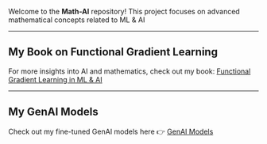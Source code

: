 Welcome to the **Math-AI** repository! This project focuses on advanced mathematical concepts related to ML & AI


---


## My Book on Functional Gradient Learning 

For more insights into AI and mathematics, check out my book: [Functional Gradient Learning in ML & AI](https://www.amazon.com/Functional-Gradient-Learning-Artificial-Intelligence-ebook/dp/B0FL1HH71P/ref=sr_1_11?dib=eyJ2IjoiMSJ9.9GiXdQmRoyEz8HHgI1U5heqnLxYbeYtlXCJbNqicEXuYQ0O-dD2_-gjUKl6JGBNMhQH8D31b9a_SM-O8v7efCPRmCvGveAplYptfCMM_r8lTcP2DJ5uaabcv2cNEFWgGFO4-UT6zMS4t6OvseehLqTABqbkHJSZAbu-Z3twHfXPWkxiFAUPMSp70x6ooXURDi2v-14EpSIl2a6QqjiQSne-qanBxfNbTOoTeTG-Qj7c.ODxO7QZ-CQvQ5a1quQXU2W7c1Srczzq-oCoXXf85R70&dib_tag=se&qid=1755183859&refinements=p_27%3AKyra+Michel&s=books&sr=1-11)


---

## My GenAI Models

Check out my fine-tuned GenAI models here 👉 [GenAI Models](https://huggingface.co/kyramichel-ai/distilbert-sst2)

